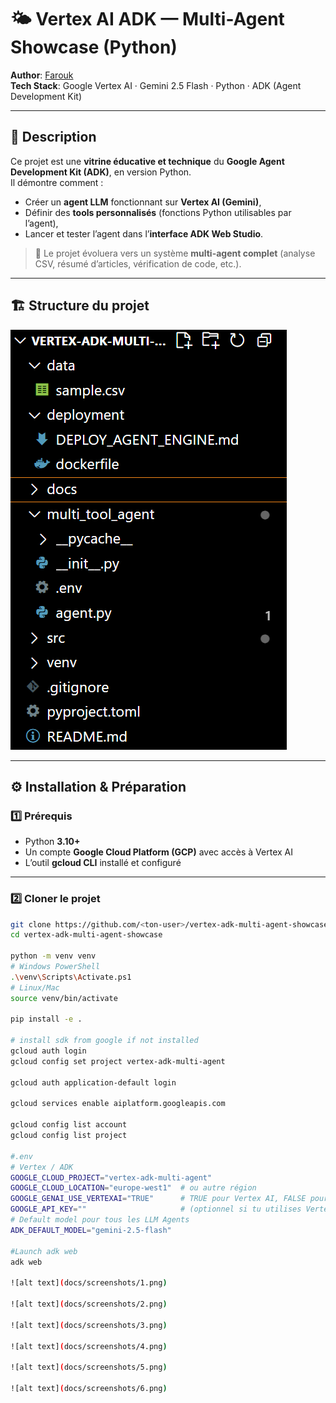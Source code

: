 # 🌤️ Vertex AI ADK — Multi-Agent Showcase (Python)

**Author**: [Farouk](mailto:Faroukinfo.k@gmail.com)  
**Tech Stack**: Google Vertex AI · Gemini 2.5 Flash · Python · ADK (Agent Development Kit)

---

## 📘 Description

Ce projet est une **vitrine éducative et technique** du **Google Agent Development Kit (ADK)**, en version Python.  
Il démontre comment :
- Créer un **agent LLM** fonctionnant sur **Vertex AI (Gemini)**,
- Définir des **tools personnalisés** (fonctions Python utilisables par l’agent),
- Lancer et tester l’agent dans l’**interface ADK Web Studio**.

> 🧩 Le projet évoluera vers un système **multi-agent complet** (analyse CSV, résumé d’articles, vérification de code, etc.).

---

## 🏗️ Structure du projet

![alt text](docs/screenshots/image.png)


---

## ⚙️ Installation & Préparation

### 1️⃣ Prérequis
- Python **3.10+**
- Un compte **Google Cloud Platform (GCP)** avec accès à Vertex AI
- L’outil **gcloud CLI** installé et configuré

---

### 2️⃣ Cloner le projet
```bash
git clone https://github.com/<ton-user>/vertex-adk-multi-agent-showcase.git
cd vertex-adk-multi-agent-showcase

python -m venv venv
# Windows PowerShell
.\venv\Scripts\Activate.ps1
# Linux/Mac
source venv/bin/activate

pip install -e .

# install sdk from google if not installed
gcloud auth login
gcloud config set project vertex-adk-multi-agent

gcloud auth application-default login

gcloud services enable aiplatform.googleapis.com

gcloud config list account
gcloud config list project

#.env
# Vertex / ADK
GOOGLE_CLOUD_PROJECT="vertex-adk-multi-agent"
GOOGLE_CLOUD_LOCATION="europe-west1"  # ou autre région
GOOGLE_GENAI_USE_VERTEXAI="TRUE"      # TRUE pour Vertex AI, FALSE pour API key
GOOGLE_API_KEY=""                     # (optionnel si tu utilises Vertex)
# Default model pour tous les LLM Agents
ADK_DEFAULT_MODEL="gemini-2.5-flash"

#Launch adk web
adk web

![alt text](docs/screenshots/1.png)

![alt text](docs/screenshots/2.png)

![alt text](docs/screenshots/3.png)

![alt text](docs/screenshots/4.png)

![alt text](docs/screenshots/5.png)

![alt text](docs/screenshots/6.png)